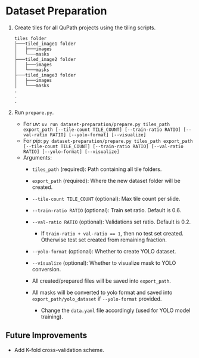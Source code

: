 # Dataset Preparation

1. Create tiles for all QuPath projects using the tiling scripts.

    ```plain
    tiles folder
    ├───tiled_image1 folder
    │   ├───images
    │   └───masks
    ├───tiled_image2 folder
    │   ├───images
    │   └───masks
    ├───tiled_image3 folder
    │   ├───images
    │   └───masks
    .
    .
    .
    ```

2. Run `prepare.py`.
   - For *uv*: `uv run dataset-preparation/prepare.py tiles_path export_path [--tile-count TILE_COUNT] [--train-ratio RATIO] [--val-ratio RATIO] [--yolo-format] [--visualize]`
   - For *pip*: `py dataset-preparation/prepare.py tiles_path export_path [--tile-count TILE_COUNT] [--train-ratio RATIO] [--val-ratio RATIO] [--yolo-format] [--visualize]`
   - Arguments:
     - `tiles_path` (required): Path containing all tile folders.

     - `export_path` (required): Where the new dataset folder will be created.

     - `--tile-count TILE_COUNT` (optional): Max tile count per slide.

     - `--train-ratio RATIO` (optional): Train set ratio. Default is 0.6.

     - `--val-ratio RATIO` (optional): Validations set ratio. Default is 0.2.
       - If `train-ratio + val-ratio == 1`, then no test set created. Otherwise test set created from remaining fraction.

     - `--yolo-format` (optional): Whether to create YOLO dataset.

     - `--visualize` (optional): Whether to visualize mask to YOLO conversion.

     - All created/prepared files will be saved into `export_path`.

     - All masks will be converted to yolo format and saved into `export_path/yolo_dataset` if `--yolo-format` provided.
       - Change the `data.yaml` file accordingly (used for YOLO model training).

## Future Improvements

- Add K-fold cross-validation scheme.
